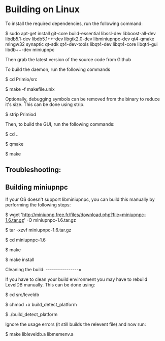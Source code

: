 Building on Linux
===============

To install the required dependencies, run the following command:

$ sudo apt-get install git-core build-essential libssl-dev libboost-all-dev libdb5.1-dev libdb5.1++-dev libgtk2.0-dev libminiupnpc-dev qt4-qmake mingw32 synaptic qt-sdk qt4-dev-tools libqt4-dev libqt4-core libqt4-gui libdb++-dev miniupnpc

Then grab the latest version of the source code from Github



To build the daemon, run the following commands

$ cd Primio/src

$ make -f makefile.unix

Optionally, debugging symbols can be removed from the binary to reduce it's size. This can be done using strip.

$ strip Primiod

Then, to build the GUI, run the following commands:

$ cd ..

$ qmake

$ make

Troubleshooting:
-------------

Building miniupnpc
----------------

If your OS doesn't support libminiupnpc, you can build this manually by performing the following steps:

$ wget 'http://miniupnp.free.fr/files/download.php?file=miniupnpc-1.6.tar.gz' -O miniupnpc-1.6.tar.gz

$ tar -xzvf miniupnpc-1.6.tar.gz

$ cd miniupnpc-1.6
	
$ make

$	make install

Cleaning the build:
----------------=

If you have to clean your build environment you may have to rebuild LevelDB manually. This can be done using:

$ cd src/leveldb

$ chmod +x build_detect_platform

$ ./build_detect_platform

Ignore the usage errors (it still builds the relevent file) and now run:

$ make libleveldb.a libmemenv.a
